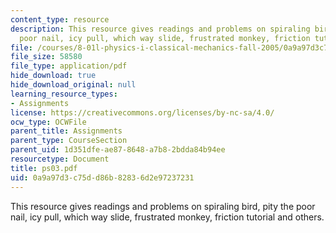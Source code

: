 ```yaml
---
content_type: resource
description: This resource gives readings and problems on spiraling bird, pity the
  poor nail, icy pull, which way slide, frustrated monkey, friction tutorial and others.
file: /courses/8-01l-physics-i-classical-mechanics-fall-2005/0a9a97d3c75dd86b82836d2e97237231_ps03.pdf
file_size: 58580
file_type: application/pdf
hide_download: true
hide_download_original: null
learning_resource_types:
- Assignments
license: https://creativecommons.org/licenses/by-nc-sa/4.0/
ocw_type: OCWFile
parent_title: Assignments
parent_type: CourseSection
parent_uid: 1d351dfe-ae87-8648-a7b8-2bdda84b94ee
resourcetype: Document
title: ps03.pdf
uid: 0a9a97d3-c75d-d86b-8283-6d2e97237231
---
```

This resource gives readings and problems on spiraling bird, pity the poor nail, icy pull, which way slide, frustrated monkey, friction tutorial and others.
